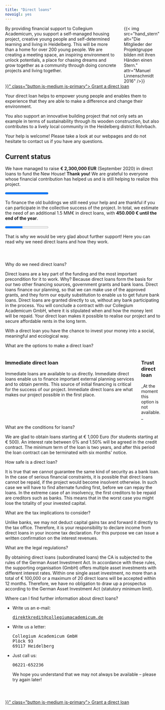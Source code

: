 ```yaml
---
title: "Direct loans"
novoigl: yes
---
```


<div class="columns">
  <div class="column">
    By providing financial support to Collegium Academicum, you support a self-managed housing project, creative young people and self-determined learning and living in Heidelberg. This will be more than a home for over 200 young people. We are creating a meeting space, an inspiring environment to unlock potentials, a place for chasing dreams and grow together as a community through doing concrete projects and living together.
  </div>
  <div class="column">
    {{< img src="hand_stern" alt="Die Mitglieder der Projektgruppe bilden mit ihren Händen einen Stern." attr="Manuel Linnenschmidt 2016" />}}
  </div>
</div>

<div class="buttons is-centered">
    <a href="{{< relref "/pages/unterstuetzen/direktkredit-geben" >}}" class="button is-medium is-primary">
        <span class="icon">
            <i class="icon-heart"></i>
        </span>
        <span>Grant a direct loan</span>
    </a>
</div>

Your direct loan helps to empower young people and enables them to experience that they are able to make a difference and change their environment.

You also support an innovative building project that not only sets an example in terms of sustainability through its wooden construction, but also contributes to a lively local community in the Heidelberg district Rohrbach.

Your help is welcome! Please take a look at our webpages and do not hesitate to contact us if you have any questions.

## Current status

We have managed to raise **€ 2,300,000 EUR** (September 2020) in direct loans to fund the New House! **Thank you!** We are grateful to everyone whose financial contribution has helped us and is still helping to realize this project.

<progress class="progress is-large is-primary" value="2300" max="2300"></progress>

To finance the old buildings we still need your help and are thankful if you can participate in the collective success of the project. In total, we estimate the need of an additional 1.5 MM€ in direct loans, with **450.000 € until the end of the year**.

<progress class="progress is-large is-primary" value="180" max="450"></progress>

That is why we would be very glad about further support! Here you can read why we need direct loans and how they work.

<section style="margin-top: 4em;">
  <div class="message toggle is-active">
    <div class="message-header">
      <p>Why do we need direct loans?</p>
    </div>
    <div class="message-body">
      <div class="message-content">
        <p>Direct loans are a key part of the funding and the most important precondition for it to work. Why? Because direct loans form the basis for our two other financing sources, government grants and bank loans. Direct loans finance our planning, so that we can make use of the approved grants, and they form our equity substitution to enable us to get future bank loans. Direct loans are granted directly to us, without any bank participating in the process. You will conclude a contract with our Collegium Academicum GmbH, where it is stipulated when and how the money lent will be repaid. Your direct loan makes it possible to realise our project and to secure affordable rents in the long term.</p>
        <div class="notification is-primary">With a direct loan you have the chance to invest your money into a social, meaningful and ecological way.</div>
      </div>
    </div>
  </div>
  <div class="message toggle">
    <div class="message-header">
      <p>What are the options to make a direct loan?</p>
    </div>
    <div class="message-body">
      <div class="message-content">
      <div class="columns">
        <div class="column">
        <h3>Immediate direct loan</h3>
        Immediate loans are available to us directly. Immediate direct loans enable us to finance important external planning services and to obtain permits. This source of initial financing is critical for the success of our project. Immediate direct loans are what makes our project possible in the first place.
        </div>
        <div class="column">
        <h3>Trust direct loan</h3>
		_At the moment this option is not available._
        <!-- Treuhand-Direktkredite stehen uns erst zur Verfügung, sobald der Kauf des Grundstücks ansteht. Ab diesem Zeitpunkt ist die Bankfinanzierung gesichert und momentan in Aussicht stehende Fördermittel zugesagt. Treuhand-Direktkredit erhöhen unseren Eigenkapitalanteil gegenüber der Bank und sind daher ein wichtiger Baustein. Sie können jedoch die notwendige Initialfinanzierung nicht ermöglichen. -->
        </div>
      </div>
      </div>
    </div>
  </div>
  <div class="message toggle">
    <div class="message-header">
      <p>What are the conditions for loans?</p>
    </div>
    <div class="message-body">
      <div class="message-content">
    We are glad to obtain loans starting at € 1,000 Euro (for students starting at € 500). An interest rate between 0% and 1.50% will be agreed in the credit contract. The minimum term of the loan is two years, and after this period the loan contract can be terminated with six months' notice.
      </div>
    </div>
  </div>
  <div class="message toggle">
    <div class="message-header">
      <p>How safe is a direct loan?</p>
    </div>
    <div class="message-body">
      <div class="message-content">
      It is true that we cannot guarantee the same kind of security as a bank loan. In the case of serious financial constraints, it is possible that direct loans cannot be repaid, if the project would become insolvent otherwise. In such case we will have to find alternate funding first, before we can repay the loans. In the extreme case of an insolvency, the first creditors to be repaid are creditors such as banks. This means that in the worst case you might lose the totality of your invested capital.
      </div>
    </div>
  </div>
  <div class="message toggle">
    <div class="message-header">
      <p>What are the tax implications to consider?</p>
    </div>
    <div class="message-body">
      <div class="message-content">
      Unlike banks, we may not deduct capital gains tax and forward it directly to the tax office. Therefore, it is your responsibility to declare income from direct loans in your income tax declaration. For this purpose we can issue a written confirmation on the interest revenues.
      </div>
    </div>
  </div>
  <div class="message toggle">
    <div class="message-header">
      <p>What are the legal regulations?</p>
    </div>
    <div class="message-body">
      <div class="message-content">
      By obtaining direct loans (subordinated loans) the CA is subjected to the rules of the German Asset Investment Act. In accordance with these rules, the supporting organisation (GmbH) offers multiple asset investments with different interest rates. Within one single asset investment, no more than a total of € 100,000 or a maximum of 20 direct loans will be accepted within 12 months. Therefore, we have no obligation to draw up a prospectus according to the German Asset Investment Act (statutory minimum limit).
      </div>
    </div>
  </div>
  <div class="message toggle">
    <div class="message-header">
      <p>Where can I find further information about direct loans?</p>
    </div>
    <div class="message-body">
      <div class="message-content">
        <ul>
          <li>Write us an e-mail:
            <pre><a href="mailto:direktkredit@collegiumacademicum.de">direktkredit@collegiumacademicum.de</a></pre>
          </li>
          <li>Write us a letter:
            <pre>Collegium Academicum GmbH
Plöck 93
69117 Heidelberg</pre>
          </li>
          <li>Just call us:
            <pre>06221-652236</pre>
            <p>We hope you understand that we may not always be available – please try again later!</p>
          </li>
        </ul>
      </div>
    </div>
  </div>
</section>

<div class="buttons is-centered" style="margin-top:4em;">
    <a href="{{< relref "/pages/unterstuetzen/direktkredit-geben" >}}" class="button is-medium is-primary">
        <span class="icon">
            <i class="icon-heart"></i>
        </span>
        <span>Grant a direct loan</span>
    </a>
</div>
